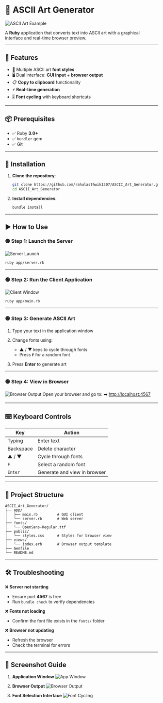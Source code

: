 

# 🎨 ASCII Art Generator

![ASCII Art Example](https://via.placeholder.com/800x400?text=Sample+ASCII+Art+Output)

<!-- Replace with your actual screenshot -->

A **Ruby** application that converts text into ASCII art with a graphical interface and real-time browser preview.

---

## 🚀 Features

* 🎨 Multiple ASCII art **font styles**
* 🖥️ Dual interface: **GUI input** + **browser output**
* 📋 **Copy to clipboard** functionality
* ⚡ **Real-time generation**
* 🎚️ **Font cycling** with keyboard shortcuts

---

## 📦 Prerequisites

* ✅ Ruby **3.0+**
* ✅ `bundler` gem
* ✅ Git

---

## 🔧 Installation

1. **Clone the repository**:

   ```bash
   git clone https://github.com/rahulasthwik1307/ASCII_Art_Generator.git
   cd ASCII_Art_Generator
   ```

2. **Install dependencies**:

   ```bash
   bundle install
   ```

---

## ▶️ How to Use

### 🟢 Step 1: Launch the Server

![Server Launch](https://via.placeholder.com/600x200?text=ruby+app/server.rb)

```bash
ruby app/server.rb
```

---

### 🟢 Step 2: Run the Client Application

![Client Window](https://via.placeholder.com/600x400?text=ASCII+Art+Generator+Window)

```bash
ruby app/main.rb
```

---

### 🟢 Step 3: Generate ASCII Art

1. Type your text in the application window
2. Change fonts using:

   * ▲ / ▼ keys to cycle through fonts
   * Press **`F`** for a random font
3. Press **Enter** to generate art

---

### 🟢 Step 4: View in Browser

![Browser Output](https://via.placeholder.com/800x400?text=Browser+Output+Screen)
Open your browser and go to:
➡️ [http://localhost:4567](http://localhost:4567)

---

## ⌨️ Keyboard Controls

| Key       | Action                       |
| --------- | ---------------------------- |
| Typing    | Enter text                   |
| Backspace | Delete character             |
| ▲ / ▼     | Cycle through fonts          |
| `F`       | Select a random font         |
| `Enter`   | Generate and view in browser |

---

## 📁 Project Structure

```
ASCII_Art_Generator/
├── app/
│   ├── main.rb         # GUI client
│   └── server.rb       # Web server
├── fonts/
│   └── OpenSans-Regular.ttf
├── public/
│   └── styles.css      # Styles for browser view
├── views/
│   └── index.erb       # Browser output template
├── Gemfile
└── README.md
```

---

## 🛠️ Troubleshooting

❌ **Server not starting**

* Ensure port **4567** is free
* Run `bundle check` to verify dependencies

❌ **Fonts not loading**

* Confirm the font file exists in the `fonts/` folder

❌ **Browser not updating**

* Refresh the browser
* Check the terminal for errors

---

## 📸 Screenshot Guide

1. **Application Window**
   ![App Window](screenshots/app-window.png) <!-- Replace with your real screenshot -->

2. **Browser Output**
   ![Browser Output](screenshots/browser-output.png) <!-- Replace with your real screenshot -->

3. **Font Selection Interface**
   ![Font Cycling](screenshots/font-selection.png) <!-- Replace with your real screenshot -->




